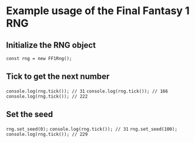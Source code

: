 # Example usage of the Final Fantasy 1 RNG

## Initialize the RNG object
 
`const rng = new FF1Rng();`
 
## Tick to get the next number
 
`console.log(rng.tick()); // 31`
`console.log(rng.tick()); // 166`
`console.log(rng.tick()); // 222`
 
## Set the seed
 
`rng.set_seed(0);`
`console.log(rng.tick()); // 31`
`rng.set_seed(100);`
`console.log(rng.tick()); // 229`